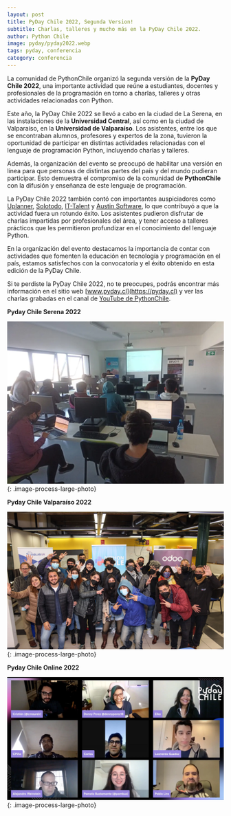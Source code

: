 ```yaml
---
layout: post
title: PyDay Chile 2022, Segunda Version! 
subtitle: Charlas, talleres y mucho más en la PyDay Chile 2022.
author: Python Chile
image: pyday/pyday2022.webp
tags: pyday, conferencia
category: conferencia
---
```



La comunidad de PythonChile organizó la segunda versión de la **PyDay Chile 2022**, una importante actividad que reúne a estudiantes, docentes y profesionales de la programación en torno a charlas, talleres y otras actividades relacionadas con Python.

Este año, la PyDay Chile 2022 se llevó a cabo en la ciudad de La Serena, en las instalaciones de la **Universidad Central**, así como en la ciudad de Valparaíso, en la **Universidad de Valparaíso**. Los asistentes, entre los que se encontraban alumnos, profesores y expertos de la zona, tuvieron la oportunidad de participar en distintas actividades relacionadas con el lenguaje de programación Python, incluyendo charlas y talleres.

Además, la organización del evento se preocupó de habilitar una versión en línea para que personas de distintas partes del país y del mundo pudieran participar. Esto demuestra el compromiso de la comunidad de **PythonChile** con la difusión y enseñanza de este lenguaje de programación.

La PyDay Chile 2022 también contó con importantes auspiciadores como [Uplanner](https://uplanner.com/es/), [Solotodo](https://www.solotodo.cl/), [IT-Talent](https://it-talenthh.com/) y [Austin Software](https://www.austinsoftware.com/), lo que contribuyó a que la actividad fuera un rotundo éxito. Los asistentes pudieron disfrutar de charlas impartidas por profesionales del área, y tener acceso a talleres prácticos que les permitieron profundizar en el conocimiento del lenguaje Python.

En la organización del evento destacamos la importancia de contar con actividades que fomenten la educación en tecnología y programación en el país, estamos satisfechos con la convocatoria y el éxito obtenido en esta edición de la PyDay Chile.

Si te perdiste la PyDay Chile 2022, no te preocupes, podrás encontrar más información en el sitio web [www.pyday.cl](https://pyday.cl) y ver las charlas grabadas en el canal de [YouTube de PythonChile](https://www.youtube.com/@PythonChile).


**Pyday Chile Serena 2022**

![PyDay Chile Serena](images/pyday/pyday2022-serena.webp){: .image-process-large-photo}

**Pyday Chile Valparaíso 2022**

![PyDay Chile Valparaiso](images/pyday/pyday2022-valpo.webp){: .image-process-large-photo}


**Pyday Chile Online 2022**

![PyDay Chile Online](images/pyday/pyday2022-online.webp){: .image-process-large-photo}
